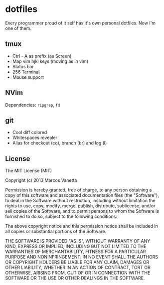 dotfiles
========

Every programmer proud of it self has it's own personal dotfiles. Now I'm one of them.

tmux
----

- Ctrl - A as prefix (as Screen)
- Map vim hjkl keys (moving as in vim)
- Status bar
- 256 Terminal
- Mouse support

NVim
----

Dependencies: `ripgrep`, `fd`

git
---

- Cool diff colored
- Whitespaces revealer
- Alias for checkout (co), branch (br) and log (l)

License
-------
The MIT License (MIT)

Copyright (c) 2013 Marcos Vanetta

Permission is hereby granted, free of charge, to any person obtaining a copy of this software and associated documentation files (the "Software"), to deal in the Software without restriction, including without limitation the rights to use, copy, modify, merge, publish, distribute, sublicense, and/or sell copies of the Software, and to permit persons to whom the Software is furnished to do so, subject to the following conditions:

The above copyright notice and this permission notice shall be included in all copies or substantial portions of the Software.

THE SOFTWARE IS PROVIDED "AS IS", WITHOUT WARRANTY OF ANY KIND, EXPRESS OR IMPLIED, INCLUDING BUT NOT LIMITED TO THE WARRANTIES OF MERCHANTABILITY, FITNESS FOR A PARTICULAR PURPOSE AND NONINFRINGEMENT. IN NO EVENT SHALL THE AUTHORS OR COPYRIGHT HOLDERS BE LIABLE FOR ANY CLAIM, DAMAGES OR OTHER LIABILITY, WHETHER IN AN ACTION OF CONTRACT, TORT OR OTHERWISE, ARISING FROM, OUT OF OR IN CONNECTION WITH THE SOFTWARE OR THE USE OR OTHER DEALINGS IN THE SOFTWARE.

